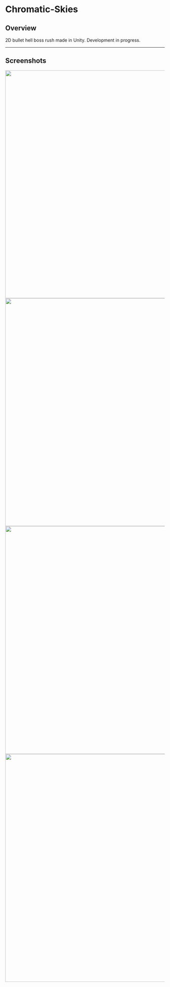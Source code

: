 # Chromatic-Skies

## Overview
2D bullet hell boss rush made in Unity. Development in progress.

---

## Screenshots
<img src="https://i.imgur.com/sv64JTh.jpeg" width=720>
<img src="https://i.imgur.com/h6eRoJW.jpeg" width=720>
<img src="https://i.imgur.com/GN2FweH.jpeg" width=720>
<img src="https://i.imgur.com/yAN5IKL.jpeg" width=720>
